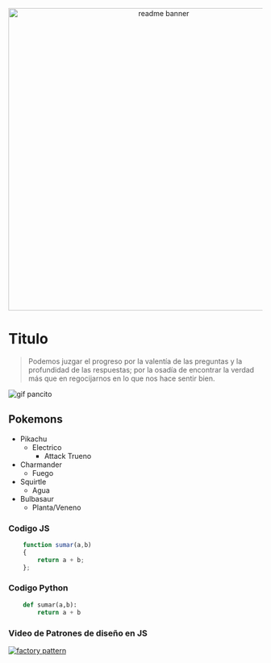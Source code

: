 <p align="center">
    <img src="https://arturssmirnovs.github.io/github-profile-readme-generator/images/banner.png" alt="readme banner" width="600">
</p>

# Titulo

> Podemos juzgar el progreso por la valentía de las preguntas y la profundidad de las respuestas; por la osadía de encontrar la verdad más que en regocijarnos en lo que nos hace sentir bien.

<img src="https://pa1.aminoapps.com/6733/f1ace5f240005799e496656b725dc21c489871e8_hq.gif" alt="gif pancito">

## Pokemons

- Pikachu
    - Electrico
        - Attack Trueno
- Charmander
    - Fuego
- Squirtle
    - Agua
- Bulbasaur
    - Planta/Veneno

### Codigo JS

```javascript
    function sumar(a,b)
    {
        return a + b;
    };
```

### Codigo Python
```python
    def sumar(a,b):
        return a + b
```

### Video de Patrones de diseño en JS

<a href="https://www.youtube.com/watch?v=kuirGzhGhyw" target="_blank">
    <img src="https://i.postimg.cc/g0CHRkYg/dp-factory.png" alt="factory pattern">
</a>
